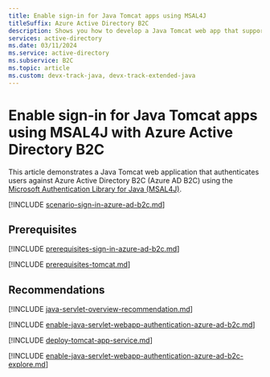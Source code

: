 ```yaml
---
title: Enable sign-in for Java Tomcat apps using MSAL4J
titleSuffix: Azure Active Directory B2C
description: Shows you how to develop a Java Tomcat web app that supports sign-in using Azure Active Directory B2C.
services: active-directory
ms.date: 03/11/2024
ms.service: active-directory
ms.subservice: B2C
ms.topic: article
ms.custom: devx-track-java, devx-track-extended-java
---
```


# Enable sign-in for Java Tomcat apps using MSAL4J with Azure Active Directory B2C

This article demonstrates a Java Tomcat web application that authenticates users against Azure Active Directory B2C (Azure AD B2C) using the [Microsoft Authentication Library for Java (MSAL4J)](https://github.com/AzureAD/microsoft-authentication-library-for-java).

[!INCLUDE [scenario-sign-in-azure-ad-b2c.md](includes/scenario-sign-in-azure-ad-b2c.md)]

## Prerequisites

[!INCLUDE [prerequisites-sign-in-azure-ad-b2c.md](includes/prerequisites-sign-in-azure-ad-b2c.md)]

[!INCLUDE [prerequisites-tomcat.md](includes/prerequisites-tomcat.md)]

## Recommendations

[!INCLUDE [java-servlet-overview-recommendation.md](includes/java-servlet-overview-recommendation.md)]

[!INCLUDE [enable-java-servlet-webapp-authentication-azure-ad-b2c.md](includes/enable-java-servlet-webapp-authentication-azure-ad-b2c.md)]

[!INCLUDE [deploy-tomcat-app-service.md](includes/deploy-tomcat-app-service.md)]

[!INCLUDE [enable-java-servlet-webapp-authentication-azure-ad-b2c-explore.md](includes/enable-java-servlet-webapp-authentication-azure-ad-b2c-explore.md)]
